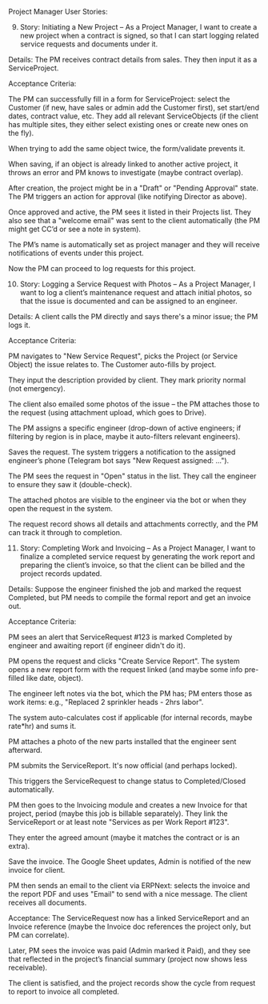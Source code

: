 Project Manager User Stories:

9. Story: Initiating a New Project – As a Project Manager, I want to create a new project when a contract is signed, so that I can start logging related service requests and documents under it.

Details: The PM receives contract details from sales. They then input it as a ServiceProject.

Acceptance Criteria:

The PM can successfully fill in a form for ServiceProject: select the Customer (if new, have sales or admin add the Customer first), set start/end dates, contract value, etc. They add all relevant ServiceObjects (if the client has multiple sites, they either select existing ones or create new ones on the fly).

When trying to add the same object twice, the form/validate prevents it.

When saving, if an object is already linked to another active project, it throws an error and PM knows to investigate (maybe contract overlap).

After creation, the project might be in a "Draft" or "Pending Approval" state. The PM triggers an action for approval (like notifying Director as above).

Once approved and active, the PM sees it listed in their Projects list. They also see that a "welcome email" was sent to the client automatically (the PM might get CC’d or see a note in system).

The PM’s name is automatically set as project manager and they will receive notifications of events under this project.

Now the PM can proceed to log requests for this project.




10. Story: Logging a Service Request with Photos – As a Project Manager, I want to log a client’s maintenance request and attach initial photos, so that the issue is documented and can be assigned to an engineer.

Details: A client calls the PM directly and says there's a minor issue; the PM logs it.

Acceptance Criteria:

PM navigates to "New Service Request", picks the Project (or Service Object) the issue relates to. The Customer auto-fills by project.

They input the description provided by client. They mark priority normal (not emergency).

The client also emailed some photos of the issue – the PM attaches those to the request (using attachment upload, which goes to Drive).

The PM assigns a specific engineer (drop-down of active engineers; if filtering by region is in place, maybe it auto-filters relevant engineers).

Saves the request. The system triggers a notification to the assigned engineer’s phone (Telegram bot says "New Request assigned: ...").

The PM sees the request in "Open" status in the list. They call the engineer to ensure they saw it (double-check).

The attached photos are visible to the engineer via the bot or when they open the request in the system.

The request record shows all details and attachments correctly, and the PM can track it through to completion.




11. Story: Completing Work and Invoicing – As a Project Manager, I want to finalize a completed service request by generating the work report and preparing the client’s invoice, so that the client can be billed and the project records updated.

Details: Suppose the engineer finished the job and marked the request Completed, but PM needs to compile the formal report and get an invoice out.

Acceptance Criteria:

PM sees an alert that ServiceRequest #123 is marked Completed by engineer and awaiting report (if engineer didn't do it).

PM opens the request and clicks "Create Service Report". The system opens a new report form with the request linked (and maybe some info pre-filled like date, object).

The engineer left notes via the bot, which the PM has; PM enters those as work items: e.g., "Replaced 2 sprinkler heads - 2hrs labor".

The system auto-calculates cost if applicable (for internal records, maybe rate*hr) and sums it.

PM attaches a photo of the new parts installed that the engineer sent afterward.

PM submits the ServiceReport. It's now official (and perhaps locked).

This triggers the ServiceRequest to change status to Completed/Closed automatically.

PM then goes to the Invoicing module and creates a new Invoice for that project, period (maybe this job is billable separately). They link the ServiceReport or at least note "Services as per Work Report #123".

They enter the agreed amount (maybe it matches the contract or is an extra).

Save the invoice. The Google Sheet updates, Admin is notified of the new invoice for client.

PM then sends an email to the client via ERPNext: selects the invoice and the report PDF and uses "Email" to send with a nice message. The client receives all documents.

Acceptance: The ServiceRequest now has a linked ServiceReport and an Invoice reference (maybe the Invoice doc references the project only, but PM can correlate).

Later, PM sees the invoice was paid (Admin marked it Paid), and they see that reflected in the project’s financial summary (project now shows less receivable).

The client is satisfied, and the project records show the cycle from request to report to invoice all completed.